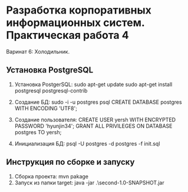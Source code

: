 # Разработка корпоративных информационных систем. Практическая работа 4
Варинат 6: Холодильник.

## Установка PostgreSQL
1. Установка PostgerSQL:
   sudo apt-get update
   sudo apt-get install postgresql postgresql-contrib

2. Создание БД:
   sudo -i -u postgres
   psql
   CREATE DATABASE postgres WITH ENCODING 'UTF8';

3. Создание пользователя:
   CREATE USER yersh WITH ENCRYPTED PASSWORD 'hyunjin34';
   GRANT ALL PRIVILEGES ON DATABASE postgres TO yersh;

4. Инициализация БД:
   psql -U postgres -d postgres -f init.sql

## Инструкция по сборке и запуску
1. Сборка проекта: mvn pakage
2. Запуск из папки target: java -jar .\second-1.0-SNAPSHOT.jar

